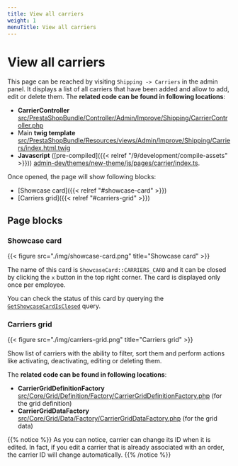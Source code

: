```yaml
---
title: View all carriers
weight: 1
menuTitle: View all carriers
---
```


# View all carriers

This page can be reached by visiting `Shipping -> Carriers` in the admin panel. It displays a list of all carriers that have been added and allow to add, edit or delete them.
The **related code can be found in following locations**:

- **CarrierController**
  [src/PrestaShopBundle/Controller/Admin/Improve/Shipping/CarrierController.php](https://github.com/PrestaShop/PrestaShop/blob/develop/src/PrestaShopBundle/Controller/Admin/Improve/Shipping/CarrierController.php)
- Main **twig template** [src/PrestaShopBundle/Resources/views/Admin/Improve/Shipping/Carriers/index.html.twig](https://github.com/PrestaShop/PrestaShop/blob/develop/src/PrestaShopBundle/Resources/views/Admin/Improve/Shipping/Carriers/index.html.twig)
- **Javascript** ([pre-compiled]({{< relref "/9/development/compile-assets" >}})) [admin-dev/themes/new-theme/js/pages/carrier/index.ts](https://github.com/PrestaShop/PrestaShop/blob/develop/admin-dev/themes/new-theme/js/pages/carrier/index.ts).

Once opened, the page will show following blocks:

- [Showcase card]({{< relref "#showcase-card" >}})
- [Carriers grid]({{< relref "#carriers-grid" >}})

## Page blocks

### Showcase card

{{< figure src="./img/showcase-card.png" title="Showcase card" >}}

The name of this card is `ShowcaseCard::CARRIERS_CARD` and it can be closed by clicking the `x` button in the top right corner. The card is displayed only once per employee.

You can check the status of this card by querying the [`GetShowcaseCardIsClosed`](https://github.com/PrestaShop/PrestaShop/blob/develop/src/Core/Domain/ShowcaseCard/Query/GetShowcaseCardIsClosed.php) query.

### Carriers grid

{{< figure src="./img/carriers-grid.png" title="Carriers grid" >}}

Show list of carriers with the ability to filter, sort them and perform actions like activating, deactivating, editing or deleting them.

The **related code can be found in following locations**:

- **CarrierGridDefinitionFactory**
  [src/Core/Grid/Definition/Factory/CarrierGridDefinitionFactory.php](https://github.com/PrestaShop/PrestaShop/blob/develop/src/Core/Grid/Definition/Factory/CarrierGridDefinitionFactory.php) (for the grid definition)
- **CarrierGridDataFactory**
  [src/Core/Grid/Data/Factory/CarrierGridDataFactory.php](https://github.com/PrestaShop/PrestaShop/blob/develop/src/Core/Grid/Data/Factory/CarrierGridDataFactory.php) (for the grid data)

{{% notice %}}
As you can notice, carrier can change its ID when it is edited. In fact, if you edit a carrier that is already associated with an order, the carrier ID will change automatically.
{{% /notice %}}

